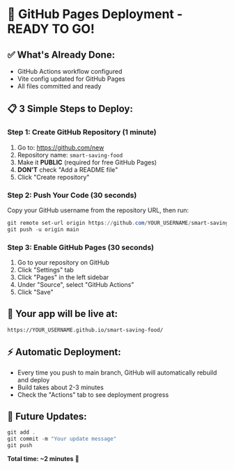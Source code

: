 # 🚀 GitHub Pages Deployment - READY TO GO!

## ✅ What's Already Done:
- GitHub Actions workflow configured
- Vite config updated for GitHub Pages
- All files committed and ready

## 📋 3 Simple Steps to Deploy:

### Step 1: Create GitHub Repository (1 minute)
1. Go to: https://github.com/new
2. Repository name: `smart-saving-food`
3. Make it **PUBLIC** (required for free GitHub Pages)
4. **DON'T** check "Add a README file"
5. Click "Create repository"

### Step 2: Push Your Code (30 seconds)
Copy your GitHub username from the repository URL, then run:
```powershell
git remote set-url origin https://github.com/YOUR_USERNAME/smart-saving-food.git
git push -u origin main
```

### Step 3: Enable GitHub Pages (30 seconds)
1. Go to your repository on GitHub
2. Click "Settings" tab
3. Click "Pages" in the left sidebar
4. Under "Source", select "GitHub Actions"
5. Click "Save"

## 🎉 Your app will be live at:
```
https://YOUR_USERNAME.github.io/smart-saving-food/
```

## ⚡ Automatic Deployment:
- Every time you push to main branch, GitHub will automatically rebuild and deploy
- Build takes about 2-3 minutes
- Check the "Actions" tab to see deployment progress

## 🔄 Future Updates:
```powershell
git add .
git commit -m "Your update message"
git push
```

**Total time: ~2 minutes** 🚀

